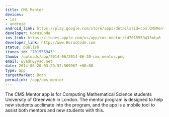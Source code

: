 ```yaml
--- 
title: CMS Mentor
devices: 
- ios
- android
android_link: https://play.google.com/store/apps/details?id=com.CMSMentor.UoG
developer: HorusCode
ios_link: https://itunes.apple.com/us/app/cms-mentor/id701555943?mt=8
developer_link: http://www.HorusCode.com
status: publish
itunes_id: "701555943"
thumb: /uploads/app/2014-06/2014-06-20-cms-mentor.png
email: Eyad@Eyyad.net
date: 2014-06-20 03:29:52.569967 +00:00
type: app
targetMarket: Both
permalink: /app/cms-mentor
---
```


The CMS Mentor app is for Computing Mathematical Science students University of Greenwich in London. The mentor program is designed to help new students acclimate into the program, and the app is a mobile tool to assist both mentors and new students with this.
